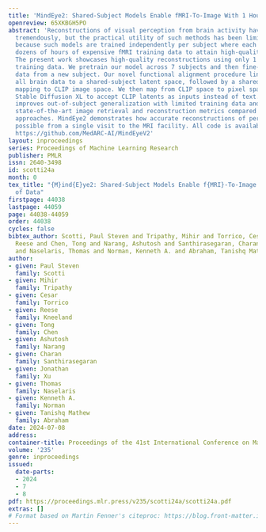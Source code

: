 ```yaml
---
title: 'MindEye2: Shared-Subject Models Enable fMRI-To-Image With 1 Hour of Data'
openreview: 65XKBGH5PO
abstract: 'Reconstructions of visual perception from brain activity have improved
  tremendously, but the practical utility of such methods has been limited. This is
  because such models are trained independently per subject where each subject requires
  dozens of hours of expensive fMRI training data to attain high-quality results.
  The present work showcases high-quality reconstructions using only 1 hour of fMRI
  training data. We pretrain our model across 7 subjects and then fine-tune on minimal
  data from a new subject. Our novel functional alignment procedure linearly maps
  all brain data to a shared-subject latent space, followed by a shared non-linear
  mapping to CLIP image space. We then map from CLIP space to pixel space by fine-tuning
  Stable Diffusion XL to accept CLIP latents as inputs instead of text. This approach
  improves out-of-subject generalization with limited training data and also attains
  state-of-the-art image retrieval and reconstruction metrics compared to single-subject
  approaches. MindEye2 demonstrates how accurate reconstructions of perception are
  possible from a single visit to the MRI facility. All code is available on Github:
  https://github.com/MedARC-AI/MindEyeV2'
layout: inproceedings
series: Proceedings of Machine Learning Research
publisher: PMLR
issn: 2640-3498
id: scotti24a
month: 0
tex_title: "{M}ind{E}ye2: Shared-Subject Models Enable f{MRI}-To-Image With 1 Hour
  of Data"
firstpage: 44038
lastpage: 44059
page: 44038-44059
order: 44038
cycles: false
bibtex_author: Scotti, Paul Steven and Tripathy, Mihir and Torrico, Cesar and Kneeland,
  Reese and Chen, Tong and Narang, Ashutosh and Santhirasegaran, Charan and Xu, Jonathan
  and Naselaris, Thomas and Norman, Kenneth A. and Abraham, Tanishq Mathew
author:
- given: Paul Steven
  family: Scotti
- given: Mihir
  family: Tripathy
- given: Cesar
  family: Torrico
- given: Reese
  family: Kneeland
- given: Tong
  family: Chen
- given: Ashutosh
  family: Narang
- given: Charan
  family: Santhirasegaran
- given: Jonathan
  family: Xu
- given: Thomas
  family: Naselaris
- given: Kenneth A.
  family: Norman
- given: Tanishq Mathew
  family: Abraham
date: 2024-07-08
address:
container-title: Proceedings of the 41st International Conference on Machine Learning
volume: '235'
genre: inproceedings
issued:
  date-parts:
  - 2024
  - 7
  - 8
pdf: https://proceedings.mlr.press/v235/scotti24a/scotti24a.pdf
extras: []
# Format based on Martin Fenner's citeproc: https://blog.front-matter.io/posts/citeproc-yaml-for-bibliographies/
---
```

